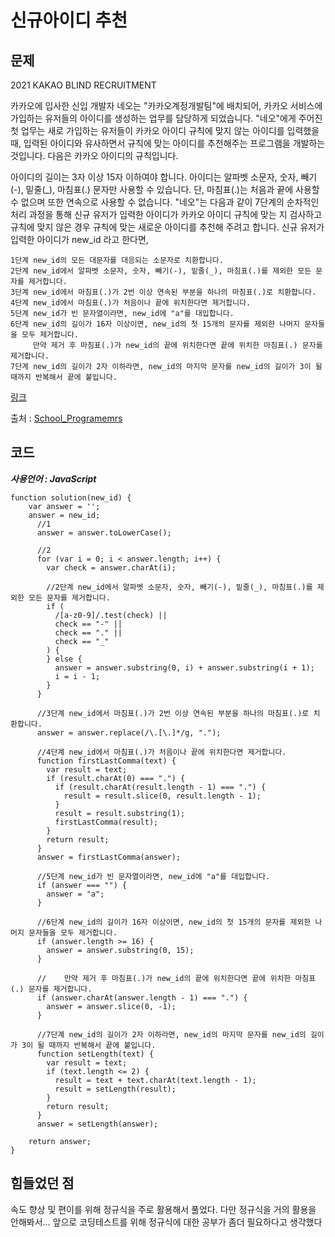 # 신규아이디 추천


## 문제

2021 KAKAO BLIND RECRUITMENT

카카오에 입사한 신입 개발자 네오는 "카카오계정개발팀"에 배치되어, 카카오 서비스에 가입하는 유저들의 아이디를 생성하는 업무를 담당하게 되었습니다. "네오"에게 주어진 첫 업무는 새로 가입하는 유저들이 카카오 아이디 규칙에 맞지 않는 아이디를 입력했을 때, 입력된 아이디와 유사하면서 규칙에 맞는 아이디를 추천해주는 프로그램을 개발하는 것입니다.
다음은 카카오 아이디의 규칙입니다.

아이디의 길이는 3자 이상 15자 이하여야 합니다.
아이디는 알파벳 소문자, 숫자, 빼기(-), 밑줄(_), 마침표(.) 문자만 사용할 수 있습니다.
단, 마침표(.)는 처음과 끝에 사용할 수 없으며 또한 연속으로 사용할 수 없습니다.
"네오"는 다음과 같이 7단계의 순차적인 처리 과정을 통해 신규 유저가 입력한 아이디가 카카오 아이디 규칙에 맞는 지 검사하고 규칙에 맞지 않은 경우 규칙에 맞는 새로운 아이디를 추천해 주려고 합니다.
신규 유저가 입력한 아이디가 new_id 라고 한다면,
```
1단계 new_id의 모든 대문자를 대응되는 소문자로 치환합니다.
2단계 new_id에서 알파벳 소문자, 숫자, 빼기(-), 밑줄(_), 마침표(.)를 제외한 모든 문자를 제거합니다.
3단계 new_id에서 마침표(.)가 2번 이상 연속된 부분을 하나의 마침표(.)로 치환합니다.
4단계 new_id에서 마침표(.)가 처음이나 끝에 위치한다면 제거합니다.
5단계 new_id가 빈 문자열이라면, new_id에 "a"를 대입합니다.
6단계 new_id의 길이가 16자 이상이면, new_id의 첫 15개의 문자를 제외한 나머지 문자들을 모두 제거합니다.
     만약 제거 후 마침표(.)가 new_id의 끝에 위치한다면 끝에 위치한 마침표(.) 문자를 제거합니다.
7단계 new_id의 길이가 2자 이하라면, new_id의 마지막 문자를 new_id의 길이가 3이 될 때까지 반복해서 끝에 붙입니다.
```
[링크](https://school.programmers.co.kr/learn/courses/30/lessons/72410)

출처 : [School_Programemrs](https://school.programmers.co.kr/)

## 코드
***사용언어 : JavaScript***


```
function solution(new_id) {
    var answer = '';
    answer = new_id;
      //1
      answer = answer.toLowerCase();

      //2
      for (var i = 0; i < answer.length; i++) {
        var check = answer.charAt(i);

        //2단계 new_id에서 알파벳 소문자, 숫자, 빼기(-), 밑줄(_), 마침표(.)를 제외한 모든 문자를 제거합니다.
        if (
          /[a-z0-9]/.test(check) ||
          check == "-" ||
          check == "." ||
          check == "_"
        ) {
        } else {
          answer = answer.substring(0, i) + answer.substring(i + 1);
          i = i - 1;
        }
      }

      //3단계 new_id에서 마침표(.)가 2번 이상 연속된 부분을 하나의 마침표(.)로 치환합니다.
      answer = answer.replace(/\.[\.]*/g, ".");

      //4단계 new_id에서 마침표(.)가 처음이나 끝에 위치한다면 제거합니다.
      function firstLastComma(text) {
        var result = text;
        if (result.charAt(0) === ".") {
          if (result.charAt(result.length - 1) === ".") {
            result = result.slice(0, result.length - 1);
          }
          result = result.substring(1);
          firstLastComma(result);
        }
        return result;
      }
      answer = firstLastComma(answer);

      //5단계 new_id가 빈 문자열이라면, new_id에 "a"를 대입합니다.
      if (answer === "") {
        answer = "a";
      }

      //6단계 new_id의 길이가 16자 이상이면, new_id의 첫 15개의 문자를 제외한 나머지 문자들을 모두 제거합니다.
      if (answer.length >= 16) {
        answer = answer.substring(0, 15);
      }

      //    만약 제거 후 마침표(.)가 new_id의 끝에 위치한다면 끝에 위치한 마침표(.) 문자를 제거합니다.
      if (answer.charAt(answer.length - 1) === ".") {
        answer = answer.slice(0, -1);
      }

      //7단계 new_id의 길이가 2자 이하라면, new_id의 마지막 문자를 new_id의 길이가 3이 될 때까지 반복해서 끝에 붙입니다.
      function setLength(text) {
        var result = text;
        if (text.length <= 2) {
          result = text + text.charAt(text.length - 1);
          result = setLength(result);
        }
        return result;
      }
      answer = setLength(answer);
    
    return answer;
}
```

## 힘들었던 점

속도 향상 및 편이를 위해 정규식을 주로 활용해서 풀었다. 다만 정규식을 거의 활용을 안해봐서... 앞으로 코딩테스트를 위해 정규식에 대한 공부가 좀더 필요하다고 생각했다